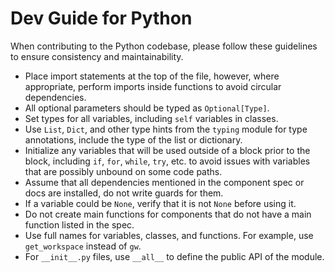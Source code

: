 # Dev Guide for Python

When contributing to the Python codebase, please follow these guidelines to ensure consistency and maintainability.

- Place import statements at the top of the file, however, where appropriate, perform imports inside functions to avoid circular dependencies.
- All optional parameters should be typed as `Optional[Type]`.
- Set types for all variables, including `self` variables in classes.
- Use `List`, `Dict`, and other type hints from the `typing` module for type annotations, include the type of the list or dictionary.
- Initialize any variables that will be used outside of a block prior to the block, including `if`, `for`, `while`, `try`, etc. to avoid issues with variables that are possibly unbound on some code paths.
- Assume that all dependencies mentioned in the component spec or docs are installed, do not write guards for them.
- If a variable could be `None`, verify that it is not `None` before using it.
- Do not create main functions for components that do not have a main function listed in the spec.
- Use full names for variables, classes, and functions. For example, use `get_workspace` instead of `gw`.
- For `__init__.py` files, use `__all__` to define the public API of the module.
